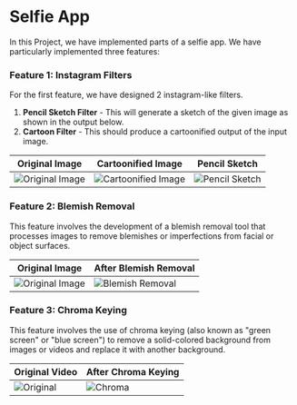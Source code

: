 # Selfie App

In this Project, we have implemented parts of a selfie app. We have particularly implemented three features:

### Feature 1: Instagram Filters

For the first feature, we have designed 2 instagram-like filters.

1. **Pencil Sketch Filter** - This will generate a sketch of the given image as shown in the output below.
2. **Cartoon Filter** - This should produce a cartoonified output of the input image.

| **Original Image** | **Cartoonified Image** | **Pencil Sketch** |
|--------------------|------------------------|-------------------|
| ![Original Image](https://github.com/04092000f/Selfie-app/blob/main/trump.jpg) | ![Cartoonified Image](https://github.com/04092000f/Selfie-app/blob/main/cartoon.jpg) | ![Pencil Sketch](https://github.com/04092000f/Selfie-app/blob/main/sketch.png) |

### Feature 2: Blemish Removal

This feature involves the development of a blemish removal tool that processes images to remove blemishes or imperfections from facial or object surfaces.

| **Original Image** | **After Blemish Removal** |
|--------------------|--------------------------|
| ![Original Image](https://github.com/04092000f/Selfie-app/blob/main/blemish.png) | ![Blemish Removal](https://github.com/04092000f/Selfie-app/blob/main/blemish_removed.png) |

### Feature 3: Chroma Keying

This feature involves the use of chroma keying (also known as "green screen" or "blue screen") to remove a solid-colored background from images or videos and replace it with another background.

| **Original Video** | **After Chroma Keying** |
|--------------------|-------------------------|
| ![Original](https://github.com/04092000f/Selfie-app/blob/main/greenscreen-demo.gif) | ![Chroma](https://github.com/04092000f/Selfie-app/blob/main/output.gif) |
